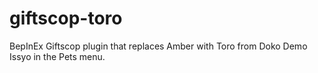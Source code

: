 # giftscop-toro
BepInEx Giftscop plugin that replaces Amber with Toro from Doko Demo Issyo in the Pets menu.
